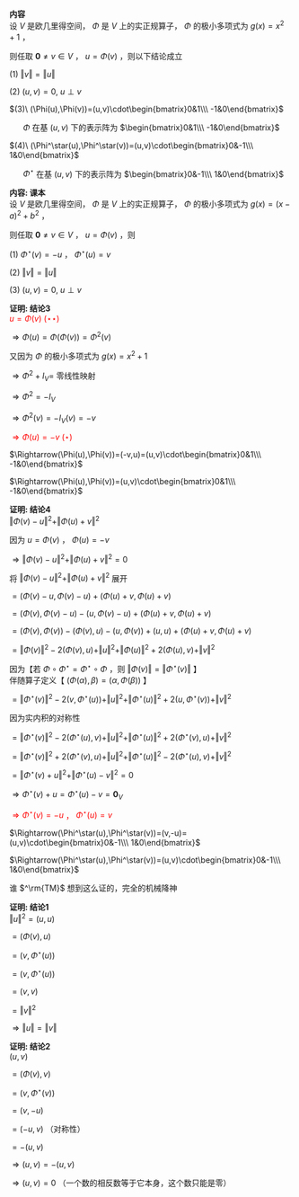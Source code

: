 **内容**    
设 $V$ 是欧几里得空间， $\Phi$ 是 $V$ 上的实正规算子， $\Phi$ 的极小多项式为 $g(x)=x^2+1$ ，    
    
则任取 $\mathbf0\neq v\in V$ ， $u=\Phi(v)$ ，则以下结论成立    
    
 $(1)\ \Vert v\Vert=\Vert u\Vert$     
    
 $(2)\ (u,v)=0,\ u\perp v$     
    
 $(3)\ (\Phi(u),\Phi(v))=(u,v)\cdot\begin{bmatrix}0&1\\\ -1&0\end{bmatrix}$     
    
 $\quad\enspace\Phi$ 在基 $(u,v)$ 下的表示阵为 $\begin{bmatrix}0&1\\\ -1&0\end{bmatrix}$     
    
 $(4)\ (\Phi^\star(u),\Phi^\star(v))=(u,v)\cdot\begin{bmatrix}0&-1\\\ 1&0\end{bmatrix}$     
    
 $\quad\enspace\Phi^\star$ 在基 $(u,v)$ 下的表示阵为 $\begin{bmatrix}0&-1\\\ 1&0\end{bmatrix}$     
    
**内容: 课本**    
设 $V$ 是欧几里得空间， $\Phi$ 是 $V$ 上的实正规算子， $\Phi$ 的极小多项式为 $g(x)=(x-a)^2+b^2$ ，    
    
则任取 $\mathbf0\neq v\in V$ ， $u=\Phi(v)$ ，则    
    
 $(1)\ \Phi^\star(v)=-u$ ， $\Phi^\star(u)=v$     
    
 $(2)\ \Vert v\Vert=\Vert u\Vert$     
    
 $(3)\ (u,v)=0,\ u\perp v$     
    
**证明: 结论3**    
<font color=red> $u=\Phi(v)\ (\star\star)$ </font>    
    
 $\Rightarrow\Phi(u)=\Phi(\Phi(v))=\Phi^2(v)$     
    
又因为 $\Phi$ 的极小多项式为 $g(x)=x^2+1$     
    
 $\Rightarrow\Phi^2+I_V=$ 零线性映射    
    
 $\Rightarrow\Phi^2=-I_V$     
    
 $\Rightarrow\Phi^2(v)=-I_V(v)=-v$     
    
<font color=red> $\Rightarrow\Phi(u)=-v\ (\star)$ </font>    
    
 $\Rightarrow(\Phi(u),\Phi(v))=(-v,u)=(u,v)\cdot\begin{bmatrix}0&1\\\ -1&0\end{bmatrix}$     
    
 $\Rightarrow(\Phi(u),\Phi(v))=(u,v)\cdot\begin{bmatrix}0&1\\\ -1&0\end{bmatrix}$     
    
**证明: 结论4**    
 $\Vert\Phi(v)-u\Vert^2+\Vert\Phi(u)+v\Vert^2$     
    
因为 $u=\Phi(v)$ ， $\Phi(u)=-v$     
    
 $\Rightarrow\Vert\Phi(v)-u\Vert^2+\Vert\Phi(u)+v\Vert^2=0$     
    
将 $\Vert\Phi(v)-u\Vert^2+\Vert\Phi(u)+v\Vert^2$ 展开    
    
 $=(\Phi(v)-u,\Phi(v)-u)+(\Phi(u)+v,\Phi(u)+v)$     
    
 $=(\Phi(v),\Phi(v)-u)-(u,\Phi(v)-u)+(\Phi(u)+v,\Phi(u)+v)$     
    
 $=(\Phi(v),\Phi(v))-(\Phi(v),u)-(u,\Phi(v))+(u,u)+(\Phi(u)+v,\Phi(u)+v)$     
    
 $=\Vert\Phi(v)\Vert^2-2(\Phi(v),u)+\Vert u\Vert^2+\Vert\Phi(u)\Vert^2+2(\Phi(u),v)+\Vert v\Vert^2$     
    
因为【若 $\Phi\circ\Phi^\star=\Phi^\star\circ\Phi$ ，则 $\Vert\Phi(v)\Vert=\Vert\Phi^\star(v)\Vert$ 】    
伴随算子定义【 $(\Phi(\alpha),\beta)=(\alpha,\Phi(\beta))$ 】    
    
 $=\Vert\Phi^\star(v)\Vert^2-2(v,\Phi^\star(u))+\Vert u\Vert^2+\Vert\Phi^\star(u)\Vert^2+2(u,\Phi^\star(v))+\Vert v\Vert^2$     
    
因为实内积的对称性    
    
 $=\Vert\Phi^\star(v)\Vert^2-2(\Phi^\star(u),v)+\Vert u\Vert^2+\Vert\Phi^\star(u)\Vert^2+2(\Phi^\star(v),u)+\Vert v\Vert^2$     
    
 $=\Vert\Phi^\star(v)\Vert^2+2(\Phi^\star(v),u)+\Vert u\Vert^2+\Vert\Phi^\star(u)\Vert^2-2(\Phi^\star(u),v)+\Vert v\Vert^2$     
    
 $=\Vert\Phi^\star(v)+u\Vert^2+\Vert\Phi^\star(u)-v\Vert^2=0$     
    
 $\Rightarrow\Phi^\star(v)+u=\Phi^\star(u)-v=\mathbf0_V$     
    
<font color=red> $\Rightarrow\Phi^\star(v)=-u$ ， $\Phi^\star(u)=v$ </font>    
    
 $\Rightarrow(\Phi^\star(u),\Phi^\star(v))=(v,-u)=(u,v)\cdot\begin{bmatrix}0&-1\\\ 1&0\end{bmatrix}$     
    
 $\Rightarrow(\Phi^\star(u),\Phi^\star(v))=(u,v)\cdot\begin{bmatrix}0&-1\\\ 1&0\end{bmatrix}$     
    
谁 $^\rm{TM}$ 想到这么证的，完全的机械降神    
    
**证明: 结论1**    
 $\Vert u\Vert^2=(u,u)$     
    
 $=(\Phi(v),u)$     
    
 $=(v,\Phi^\star(u))$     
    
 $=(v,\Phi^\star(u))$     
    
 $=(v,v)$     
    
 $=\Vert v\Vert^2$     
    
 $\Rightarrow\Vert u\Vert=\Vert v\Vert$     
    
**证明: 结论2**    
 $(u,v)$     
    
 $=(\Phi(v),v)$     
    
 $=(v,\Phi^\star(v))$     
    
 $=(v,-u)$     
    
 $=(-u,v)$ （对称性）    
    
 $=-(u,v)$     
    
 $\Rightarrow(u,v)=-(u,v)$     
    
 $\Rightarrow(u,v)=0$ （一个数的相反数等于它本身，这个数只能是零）    
